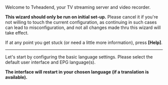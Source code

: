 Welcome to Tvheadend, your TV streaming server and video recorder.

**This wizard should only be run on initial set-up.** Please cancel it if 
you're not willing to touch the current configuration, as continuing in 
such cases can lead to misconfiguration, and not all changes made thru 
this wizard will take effect.

If at any point you get stuck (or need a little more information), 
press **[Help]**.

---

Let's start by configuring the basic language settings. Please select 
the default user interface and EPG language(s).

**The interface will restart in your chosen language (if a translation 
is available).**
